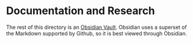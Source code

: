 # Documentation and Research

The rest of this directory is an [Obsidian Vault](https://obsidian.md/). Obsidian uses a superset of the Markdown supported by Github, so it is best viewed through Obsidian.
